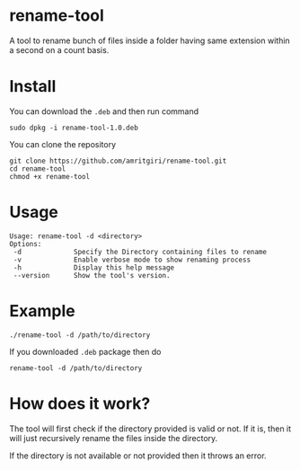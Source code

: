 # rename-tool
A tool to rename bunch of files inside a folder having same extension within a second on a count basis.
# Install
You can download the `.deb` and then run command
```
sudo dpkg -i rename-tool-1.0.deb
```
You can clone the repository
```
git clone https://github.com/amritgiri/rename-tool.git
cd rename-tool
chmod +x rename-tool
```

# Usage
```
Usage: rename-tool -d <directory>
Options:
 -d             Specify the Directory containing files to rename
 -v             Enable verbose mode to show renaming process
 -h             Display this help message
 --version      Show the tool's version.
```

# Example
```
./rename-tool -d /path/to/directory
```

If you downloaded `.deb` package then do
```
rename-tool -d /path/to/directory
```

# How does it work?

The tool will first check if the directory provided is valid or not. If it is, then it will just recursively rename the files inside the directory.

If the directory is not available or not provided then it throws an error.


